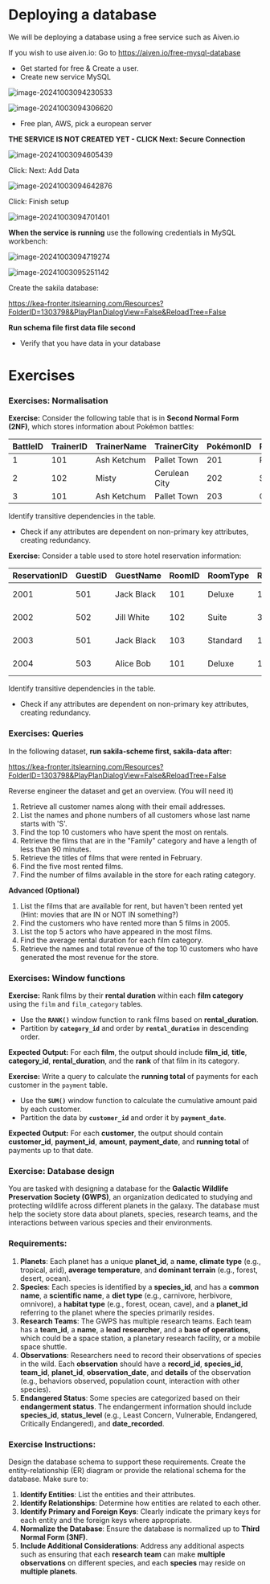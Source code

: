# Deploying a database

We will be deploying a database using a free service such as Aiven.io

If you wish to use aiven.io: Go to https://aiven.io/free-mysql-database

- Get started for free & Create a user.
- Create new service MySQL

![image-20241003094230533](assets/image-20241003094230533.png)

![image-20241003094306620](assets/image-20241003094306620.png)

- Free plan, AWS, pick a european server

**THE SERVICE IS NOT CREATED YET - CLICK Next: Secure Connection**

![image-20241003094605439](assets/image-20241003094605439.png)

Click: Next: Add Data

![image-20241003094642876](assets/image-20241003094642876.png)

Click: Finish setup

![image-20241003094701401](assets/image-20241003094701401.png)

**When the service is running** use the following credentials in MySQL workbench:

![image-20241003094719274](assets/image-20241003094719274.png)

![image-20241003095251142](assets/image-20241003095251142.png)

Create the sakila database: 

https://kea-fronter.itslearning.com/Resources?FolderID=1303798&PlayPlanDialogView=False&ReloadTree=False

**Run schema file first data file second**

- Verify that you have data in your database



# Exercises

### **Exercises: Normalisation**

**Exercise:** Consider the following table that is in **Second Normal Form (2NF)**, which stores information about Pokémon battles:

| BattleID | TrainerID | TrainerName | TrainerCity   | PokémonID | PokémonName | PokémonType | BattleLocation | WinStatus |
| -------- | --------- | ----------- | ------------- | --------- | ----------- | ----------- | -------------- | --------- |
| 1        | 101       | Ash Ketchum | Pallet Town   | 201       | Pikachu     | Electric    | Viridian City  | Win       |
| 2        | 102       | Misty       | Cerulean City | 202       | Starmie     | Water       | Cerulean Gym   | Loss      |
| 3        | 101       | Ash Ketchum | Pallet Town   | 203       | Charizard   | Fire        | Saffron City   | Win       |

Identify transitive dependencies in the table.

- Check if any attributes are dependent on non-primary key attributes, creating redundancy.



**Exercise:** Consider a table used to store hotel reservation information:

| ReservationID | GuestID | GuestName  | RoomID | RoomType | RoomRate | CheckInDate | CheckOutDate | StaffID | StaffName   | ServiceProvided |
| ------------- | ------- | ---------- | ------ | -------- | -------- | ----------- | ------------ | ------- | ----------- | --------------- |
| 2001          | 501     | Jack Black | 101    | Deluxe   | 150      | 2024-05-01  | 2024-05-05   | 601     | Emma White  | Housekeeping    |
| 2002          | 502     | Jill White | 102    | Suite    | 300      | 2024-05-03  | 2024-05-06   | 602     | John Grey   | Room Service    |
| 2003          | 501     | Jack Black | 103    | Standard | 100      | 2024-05-07  | 2024-05-10   | 601     | Emma White  | Housekeeping    |
| 2004          | 503     | Alice Bob  | 101    | Deluxe   | 150      | 2024-05-09  | 2024-05-11   | 603     | Johnny Depp | Housekeeping    |

Identify transitive dependencies in the table.

- Check if any attributes are dependent on non-primary key attributes, creating redundancy.



### Exercises: Queries

In the following dataset, **run sakila-scheme first, sakila-data after:**

https://kea-fronter.itslearning.com/Resources?FolderID=1303798&PlayPlanDialogView=False&ReloadTree=False

Reverse engineer the dataset and get an overview. (You will need it)

1. Retrieve all customer names along with their email addresses.
2. List the names and phone numbers of all customers whose last name starts with 'S'.
3. Find the top 10 customers who have spent the most on rentals.
4. Retrieve the films that are in the "Family" category and have a length of less than 90 minutes.
5. Retrieve the titles of films that were rented in February.
6. Find the five most rented films.
7. Find the number of films available in the store for each rating category.

**Advanced (Optional)**

1. List the films that are available for rent, but haven't been rented yet (Hint: movies that are IN or NOT IN something?)
2. Find the customers who have rented more than 5 films in 2005.
3. List the top 5 actors who have appeared in the most films.
4. Find the average rental duration for each film category.
5. Retrieve the names and total revenue of the top 10 customers who have generated the most revenue for the store.



### Exercises: Window functions

**Exercise:** Rank films by their **rental duration** within each **film category** using the `film` and `film_category` tables.

- Use the **`RANK()`** window function to rank films based on **rental_duration**.
- Partition by **`category_id`** and order by **`rental_duration`** in descending order.

**Expected Output:** For each **film**, the output should include **film_id**, **title**, **category_id**, **rental_duration**, and the **rank** of that film in its category.



**Exercise:** Write a query to calculate the **running total** of payments for each customer in the `payment` table.

- Use the **`SUM()`** window function to calculate the cumulative amount paid by each customer.
- Partition the data by **`customer_id`** and order it by **`payment_date`**.

**Expected Output:** For each **customer**, the output should contain **customer_id**, **payment_id**, **amount**, **payment_date**, and **running total** of payments up to that date.



### Exercise: Database design

You are tasked with designing a database for the **Galactic Wildlife Preservation Society (GWPS)**, an organization dedicated to studying and protecting wildlife across different planets in the galaxy. The database must help the society store data about planets, species, research teams, and the interactions between various species and their environments.

### **Requirements:**

1. **Planets**: Each planet has a unique **planet_id**, a **name**, **climate type** (e.g., tropical, arid), **average temperature**, and **dominant terrain** (e.g., forest, desert, ocean).
2. **Species**: Each species is identified by a **species_id**, and has a **common name**, a **scientific name**, a **diet type** (e.g., carnivore, herbivore, omnivore), a **habitat type** (e.g., forest, ocean, cave), and a **planet_id** referring to the planet where the species primarily resides.
3. **Research Teams**: The GWPS has multiple research teams. Each team has a **team_id**, a **name**, a **lead researcher**, and a **base of operations**, which could be a space station, a planetary research facility, or a mobile space shuttle.
4. **Observations**: Researchers need to record their observations of species in the wild. Each **observation** should have a **record_id**, **species_id**, **team_id**, **planet_id**, **observation_date**, and **details** of the observation (e.g., behaviors observed, population count, interaction with other species).
5. **Endangered Status**: Some species are categorized based on their **endangerment status**. The endangerment information should include **species_id**, **status_level** (e.g., Least Concern, Vulnerable, Endangered, Critically Endangered), and **date_recorded**.

### **Exercise Instructions:**

Design the database schema to support these requirements. Create the entity-relationship (ER) diagram or provide the relational schema for the database. Make sure to:

1. **Identify Entities**: List the entities and their attributes.
2. **Identify Relationships**: Determine how entities are related to each other.
3. **Identify Primary and Foreign Keys**: Clearly indicate the primary keys for each entity and the foreign keys where appropriate.
4. **Normalize the Database**: Ensure the database is normalized up to **Third Normal Form (3NF)**.
5. **Include Additional Considerations**: Address any additional aspects such as ensuring that each **research team** can make **multiple observations** on different species, and each **species** may reside on **multiple planets**.
